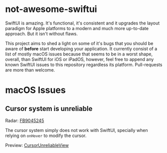 not-awesome-swiftui
===

SwiftUI is amazing. It's functional, it's consistent and it upgrades the layout paradigm for Apple platforms to a modern and much more up-to-date approach. But it isn't without flaws.

This project aims to shed a light on some of it's bugs that you should be aware of **before** start developing your application. It currently consist of a list of mostly macOS issues because that seems to be in a worst shape, overall, than SwiftUI for iOS or iPadOS, however, feel free to append any known SwiftUI issues to this repository regardless its platform. Pull-requests are more than welcome.

# macOS Issues

## Cursor system is unreliable

Radar: [FB9045245](https://openradar.appspot.com/radar?id=5065961258352640)

The cursor system simply does not work with SwiftUI, specially when relying on `onHover` to modify the cursor.

Preview: [CursorUnreliableView](/macOS/CursorUnreliableView.swift)